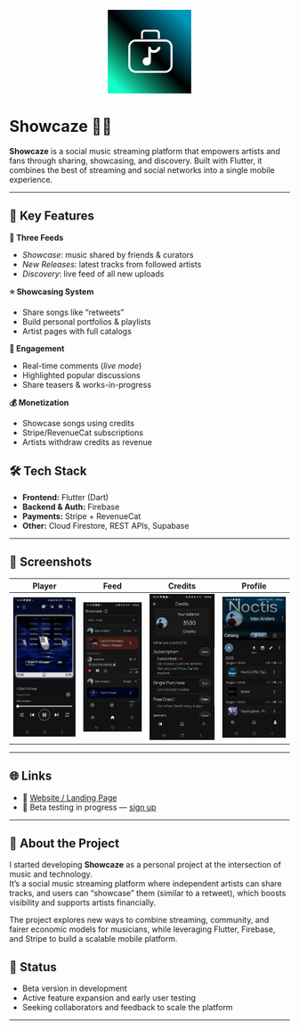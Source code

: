 <p align="center">
  <img src="assets/showcaze-logo.jpg" alt="Showcaze Logo" width="150"/>
</p>

# Showcaze 🎵📱

**Showcaze** is a social music streaming platform that empowers artists and fans through sharing, showcasing, and discovery. 
Built with Flutter, it combines the best of streaming and social networks into a single mobile experience.  

---

## 🚀 Key Features  
**🎵 Three Feeds**  
- *Showcase*: music shared by friends & curators  
- *New Releases*: latest tracks from followed artists  
- *Discovery*: live feed of all new uploads  

**⭐ Showcasing System**  
- Share songs like “retweets”  
- Build personal portfolios & playlists  
- Artist pages with full catalogs  

**💬 Engagement**  
- Real-time comments (*live mode*)  
- Highlighted popular discussions  
- Share teasers & works-in-progress  

**💰 Monetization**  
- Showcase songs using credits  
- Stripe/RevenueCat subscriptions  
- Artists withdraw credits as revenue  

## 🛠️ Tech Stack
- **Frontend:** Flutter (Dart)  
- **Backend & Auth:** Firebase  
- **Payments:** Stripe + RevenueCat  
- **Other:** Cloud Firestore, REST APIs, Supabase

---

## 📸 Screenshots

| Player | Feed | Credits | Profile |
|-------|------|--------|---------|
| ![](assets/screenshot1.jpeg) | ![](assets/screenshot2.jpeg) | ![](assets/screenshot3.jpeg) | ![](assets/screenshot4.jpeg) |

---

## 🌐 Links
- 🔗 [Website / Landing Page](https://info.showcaze.app)  
- 📱 Beta testing in progress — [sign up](https://showcaze.app)  

---

## 📌 About the Project
I started developing **Showcaze** as a personal project at the intersection of music and technology.  
It’s a social music streaming platform where independent artists can share tracks, and users can “showcase” them (similar to a retweet), which boosts visibility and supports artists financially.  

The project explores new ways to combine streaming, community, and fairer economic models for musicians, while leveraging Flutter, Firebase, and Stripe to build a scalable mobile platform.

## 📌 Status
- Beta version in development  
- Active feature expansion and early user testing  
- Seeking collaborators and feedback to scale the platform 


---

